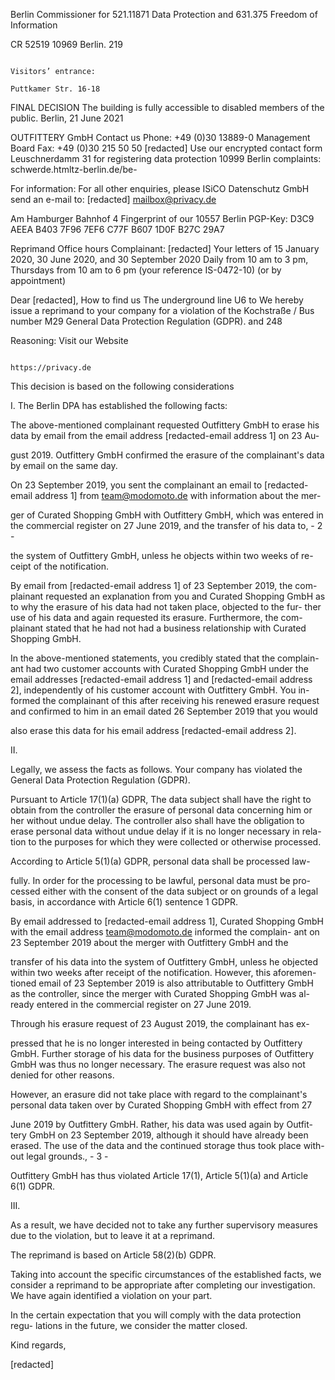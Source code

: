 Berlin Commissioner for
521.11871                                                                                          Data Protection and
631.375                                                                                            Freedom of Information

CR 52519                                                                                           10969 Berlin. 219

                                                                                                   Visitors’ entrance:
                                                                                                   Puttkamer Str. 16-18
FINAL DECISION
                                                                                                   The building is fully accessible to
                                                                                                   disabled members of the public.
                                                                   Berlin, 21 June 2021

OUTFITTERY GmbH                                                                                    Contact us
                                                                                                   Phone: +49 (0)30 13889-0
Management Board                                                                                   Fax: +49 (0)30 215 50 50
\[redacted\]
                                                                                                   Use our encrypted contact form
Leuschnerdamm 31                                                                                   for registering data protection
10999 Berlin                                                                                       complaints:
                                                                                                   schwerde.htmltz-berlin.de/be-

For information:                                                                                   For all other enquiries, please
ISiCO Datenschutz GmbH                                                                             send an e-mail to:
\[redacted\]                                                                                         mailbox@privacy.de

Am Hamburger Bahnhof 4                                                                             Fingerprint of our
10557 Berlin                                                                                       PGP-Key:
                                                                                                   D3C9 AEEA B403 7F96 7EF6
                                                                                                   C77F B607 1D0F B27C 29A7

Reprimand
                                                                                                   Office hours
Complainant: \[redacted\]
Your letters of 15 January 2020, 30 June 2020, and 30 September 2020                               Daily from 10 am to 3 pm,
                                                                                                   Thursdays from 10 am to 6 pm
(your reference IS-0472-10)                                                                        (or by appointment)

Dear \[redacted\],
                                                                                                   How to find us
                                                                                                   The underground line U6 to
We hereby issue a reprimand to your company for a violation of the                                 Kochstraße / Bus number M29
General Data Protection Regulation (GDPR).                                                         and 248

Reasoning:                                                                                         Visit our Website

                                                                                                   https://privacy.de
This decision is based on the following considerations

I.
The Berlin DPA has established the following facts:

The above-mentioned complainant requested Outfittery GmbH to erase his
data by email from the email address \[redacted-email address 1\] on 23 Au-

gust 2019. Outfittery GmbH confirmed the erasure of the complainant's
data by email on the same day.

On 23 September 2019, you sent the complainant an email to \[redacted-
email address 1\] from team@modomoto.de with information about the mer-

ger of Curated Shopping GmbH with Outfittery GmbH, which was entered
in the commercial register on 27 June 2019, and the transfer of his data to,                                          - 2 -

the system of Outfittery GmbH, unless he objects within two weeks of re-
ceipt of the notification.

By email from \[redacted-email address 1\] of 23 September 2019, the com-
plainant requested an explanation from you and Curated Shopping GmbH
as to why the erasure of his data had not taken place, objected to the fur-
ther use of his data and again requested its erasure. Furthermore, the com-
plainant stated that he had not had a business relationship with Curated
Shopping GmbH.

In the above-mentioned statements, you credibly stated that the complain-
ant had two customer accounts with Curated Shopping GmbH under the
email addresses \[redacted-email address 1\] and \[redacted-email address
2\], independently of his customer account with Outfittery GmbH. You in-
formed the complainant of this after receiving his renewed erasure request
and confirmed to him in an email dated 26 September 2019 that you would

also erase this data for his email address \[redacted-email address 2\].

II.

Legally, we assess the facts as follows. Your company has violated the
General Data Protection Regulation (GDPR).

Pursuant to Article 17(1)(a) GDPR, The data subject shall have the right to
obtain from the controller the erasure of personal data concerning him or
her without undue delay. The controller also shall have the obligation to
erase personal data without undue delay if it is no longer necessary in rela-
tion to the purposes for which they were collected or otherwise processed.

According to Article 5(1)(a) GDPR, personal data shall be processed law-

fully. In order for the processing to be lawful, personal data must be pro-
cessed either with the consent of the data subject or on grounds of a legal
basis, in accordance with Article 6(1) sentence 1 GDPR.

By email addressed to \[redacted-email address 1\], Curated Shopping
GmbH with the email address team@modomoto.de informed the complain-
ant on 23 September 2019 about the merger with Outfittery GmbH and the

transfer of his data into the system of Outfittery GmbH, unless he objected
within two weeks after receipt of the notification. However, this aforemen-
tioned email of 23 September 2019 is also attributable to Outfittery GmbH
as the controller, since the merger with Curated Shopping GmbH was al-
ready entered in the commercial register on 27 June 2019.

Through his erasure request of 23 August 2019, the complainant has ex-

pressed that he is no longer interested in being contacted by Outfittery
GmbH. Further storage of his data for the business purposes of Outfittery
GmbH was thus no longer necessary. The erasure request was also not
denied for other reasons.

However, an erasure did not take place with regard to the complainant's
personal data taken over by Curated Shopping GmbH with effect from 27

June 2019 by Outfittery GmbH. Rather, his data was used again by Outfit-
tery GmbH on 23 September 2019, although it should have already been
erased. The use of the data and the continued storage thus took place with-
out legal grounds.,                                          - 3 -

Outfittery GmbH has thus violated Article 17(1), Article 5(1)(a) and Article
6(1) GDPR.

III.

As a result, we have decided not to take any further supervisory measures
due to the violation, but to leave it at a reprimand.

The reprimand is based on Article 58(2)(b) GDPR.

Taking into account the specific circumstances of the established facts, we
consider a reprimand to be appropriate after completing our investigation.
We have again identified a violation on your part.

In the certain expectation that you will comply with the data protection regu-
lations in the future, we consider the matter closed.

Kind regards,

\[redacted\]

